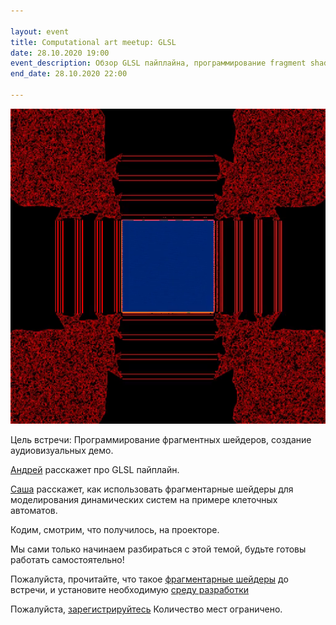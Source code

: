 ```yaml
---

layout: event
title: Computational art meetup: GLSL
date: 28.10.2020 19:00
event_description: Обзор GLSL пайплайна, программирование fragment shaders
end_date: 28.10.2020 22:00

---
```

![come and see](../img/red.png "promo")

Цель встречи: Программирование фрагментных шейдеров, создание аудиовизуальных демо.


[Андрей](https://t.me/withermute) расскажет про GLSL пайплайн.

[Саша](https://t.me/algroznykh) расскажет, как использовать фрагментарные шейдеры для моделирования динамических систем на примере клеточных автоматов.

Кодим, смотрим, что получилось, на проекторе.

Мы сами только начинаем разбираться с этой темой, будьте готовы работать самостоятельно! 

Пожалуйста, прочитайте, что такое [фрагментарные шейдеры](https://thebookofshaders.com/01/?lan=ru) до встречи, и установите необходимую [среду разработки](https://hexler.net/products/kodelife)

Пожалуйста, [зарегистрируйтесь](https://forms.gle/UpcRSJhd6yw2tUEr7) 
Количество мест ограничено. 
